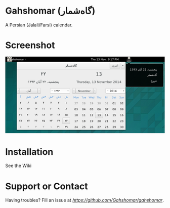 Gahshomar (گاه‌شمار)
================
A Persian (Jalali/Farsi) calendar.


Screenshot
================
![screenshot](src/data/Screenshot.png)


Installation
================
See the Wiki


Support or Contact
================
Having troubles? Fill an issue at *https://github.com/Gahshomar/gahshomar*.